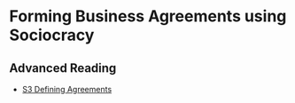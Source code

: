 # Forming Business Agreements using Sociocracy



## Advanced Reading

* [S3 Defining Agreements](https://patterns.sociocracy30.org/defining-agreements.html)
